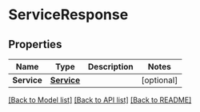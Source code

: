 # ServiceResponse

## Properties

Name | Type | Description | Notes
------------ | ------------- | ------------- | -------------
**Service** | [**Service**](Service.md) |  | [optional] 

[[Back to Model list]](../README.md#documentation-for-models) [[Back to API list]](../README.md#documentation-for-api-endpoints) [[Back to README]](../README.md)


